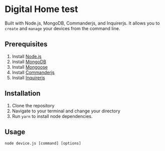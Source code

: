# Digital Home test
Built with Node.js, MongoDB, Commanderjs, and Inquirerjs. It allows you to `create` and `manage` your devices from the command line.

## Prerequisites
1. Install [Node.js](https://nodejs.org/en/)
2. Install [MongoDB](https://www.mongodb.org/downloads/)
3. Install [Mongoose](http://mongoosejs.com/)
4. Install [Commanderjs](https://github.com/tj/commander.js)
5. Install [Inquirerjs](https://github.com/SBoudrias/Inquirer.js/)


## Installation
1. Clone the repository
2. Navigate to your terminal and change your directory
3. Run `yarn` to install node dependencies.


## Usage
`node device.js [command] [options]`
